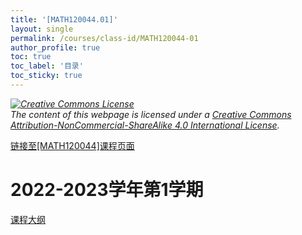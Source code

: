 ```yaml
---
title: '[MATH120044.01]'
layout: single
permalink: /courses/class-id/MATH120044-01
author_profile: true
toc: true
toc_label: '目录'
toc_sticky: true
---
```


<div class='notice--warning'>
	<p><i><a rel='license' href='http://creativecommons.org/licenses/by-nc-sa/4.0/'><img alt='Creative Commons License' style='border-width:0' src='https://i.creativecommons.org/l/by-nc-sa/4.0/88x31.png' /></a><br /> The content of this webpage is licensed under a <a rel='license' href='http://creativecommons.org/licenses/by-nc-sa/4.0/'>Creative Commons Attribution-NonCommercial-ShareAlike 4.0 International License</a>.</i></p>
</div>

<a href='https://fdu-math.github.io/courses/MATH120044'>链接至[MATH120044]课程页面<a>

# 2022-2023学年第1学期

<a href='https://fdu-math.github.io/courses/syllabus/MATH120044.01-2022-2023-1 (Encrypted).pdf'>课程大纲</a>